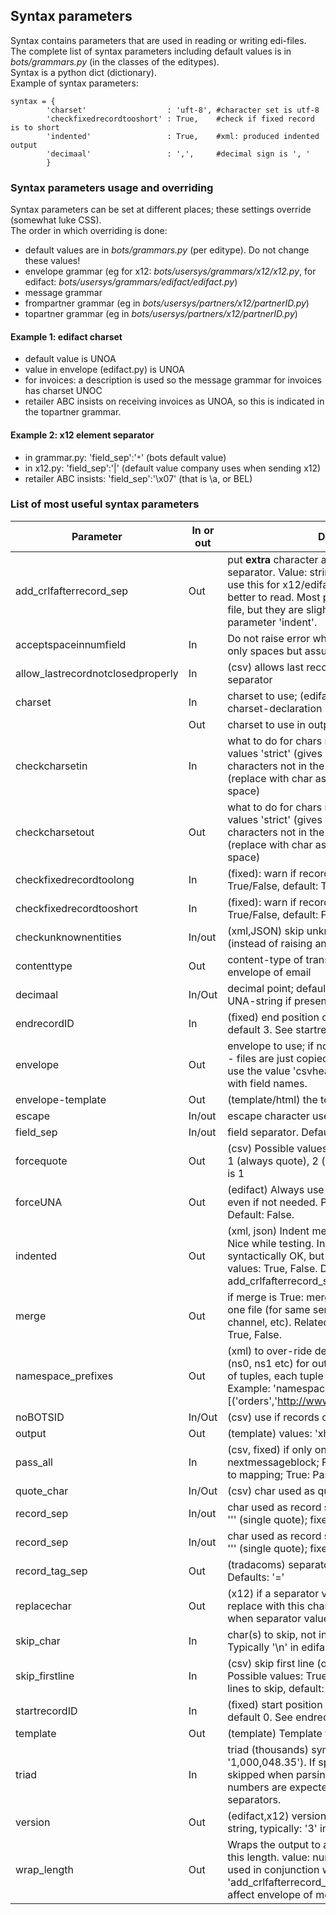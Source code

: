 ## Syntax parameters

Syntax contains parameters that are used in reading or writing edi-files.  
The complete list of syntax parameters including default values is in
*bots/grammars.py* (in the classes of the editypes).  
Syntax is a python dict (dictionary).  
Example of syntax parameters:

    syntax = { 
            'charset'                  : 'uft-8', #character set is utf-8
            'checkfixedrecordtooshort' : True,    #check if fixed record is to short
            'indented'                 : True,    #xml: produced indented output
            'decimaal'                 : ',',     #decimal sign is ', '
            }


### Syntax parameters usage and overriding

Syntax parameters can be set at different places; these settings
override (somewhat luke CSS).  
The order in which overriding is done:

-   default values are in *bots/grammars.py* (per editype). Do not
    change these values!
-   envelope grammar (eg for x12: *bots/usersys/grammars/x12/x12.py*,
    for edifact: *bots/usersys/grammars/edifact/edifact.py*)
-   message grammar
-   frompartner grammar (eg in
    *bots/usersys/partners/x12/partnerID.py*)
-   topartner grammar (eg in *bots/usersys/partners/x12/partnerID.py*)

#### Example 1: edifact charset

-   default value is UNOA
-   value in envelope (edifact.py) is UNOA
-   for invoices: a description is used so the message grammar for
    invoices has charset UNOC
-   retailer ABC insists on receiving invoices as UNOA, so this is
    indicated in the topartner grammar.

#### Example 2: x12 element separator

-   in grammar.py: 'field\_sep':'`*`' (bots default value)
-   in x12.py: 'field\_sep':'|' (default value company uses when sending
    x12)
-   retailer ABC insists: 'field\_sep':'\\x07' (that is \\a, or BEL)



### List of most useful syntax parameters

Parameter|In or out|Description
----------------------------------|------|-----------
add\_crlfafterrecord\_sep         |Out   |put **extra** character after a record/segment separator. Value: string, typically '\\n' or '\\r\\n'. I use this for x12/edifact while testing: output is better to read. Most partenrs can handles these file, but they are slightly bigger. See also parameter 'indent'.
acceptspaceinnumfield             |In    |Do not raise error when numeric field contains only spaces but assume value is 0
allow\_lastrecordnotclosedproperly|In    |(csv) allows last record not to have record separator
charset                           |In    |charset to use; (edifact, xml) is overridden by charset-declaration in content.
                                  |Out   |charset to use in output. Bots is quite strict in this.
checkcharsetin                    |In    |what to do for chars not in charset. Possible values 'strict' (gives error) or 'ignore' (skip the characters not in the charset) or 'botsreplace' (replace with char as set in bots.ini; default is space)
checkcharsetout                   |Out   |what to do for chars not in charset. Possible values 'strict' (gives error), 'ignore' (skip the characters not in the charset) or 'botsreplace' (replace with char as set in bots.ini; default is space)
checkfixedrecordtoolong           |In    |(fixed): warn if record too long. Possible values: True/False, default: True
checkfixedrecordtooshort          |In    |(fixed): warn if record too short. Possible values: True/False, default: False
checkunknownentities              |In/out|(xml,JSON) skip unknown attributes/elements (instead of raising an error)
contenttype                       |Out   |content-type of translated file; used as mime-envelope of email
decimaal                          |In/Out|decimal point; default is '.'. For edifact: read from UNA-string if present.
endrecordID                       |In    |(fixed) end position of record ID; value: number, default 3. See startrecordID
envelope                          |Out   |envelope to use; if nothing specified: no envelope - files are just copied/appended. For csv output, use the value 'csvheader' to include a header line with field names.
envelope-template                 |Out   |(template/html) the template for the envelope.
escape                            |In/out|escape character used. Default: edifact: '?'.
field\_sep                        |In/out|field separator. Default: edifact: '+'; csv: ':' x12: '**')**
forcequote                        |Out   |(csv) Possible values: 1 (quote only if necessary); 1 (always quote), 2 (quote only alfanum). Default is 1
forceUNA                          |Out   |(edifact) Always use UNA-segment in header, even if not needed. Possible values: True, False. Default: False.
indented                          |Out   |(xml, json) Indent message for human readability. Nice while testing. Indented messages are syntactically OK, but are much bigger. Possible values: True, False. Default: False. See also add\_crlfafterrecord\_sep
merge                             |Out   |if merge is True: merge translated messages to one file (for same sender, receiver, messagetype, channel, etc). Related: envelope. Possible values: True, False.
namespace\_prefixes               |Out   |(xml) to over-ride default namespace prefixes (ns0, ns1 etc) for outgoing xml. is a list, consisting of tuples, each tuple consists of prefix and uri. Example: 'namespace\_prefixes':[('orders','<http://www.company.com/EDIOrders>'),]
noBOTSID                          |In/Out|(csv) use if records contain no real record ID.
output                            |Out   |(template) values: 'xhtml-strict'
pass\_all                         |In    |(csv, fixed) if only one recordtype and no nextmessageblock; False: pass record for record to mapping; True: Pass all records to mapping.
quote\_char                       |In/Out|(csv) char used as quote symbol
record\_sep                       |In/out|char used as record separator. Defaults: edifact: ''' (single quote); fixed: '\\n'; x12: '~'
record\_sep                       |In/out|char used as record separator. Defaults: edifact: ''' (single quote); fixed: '\\n'; x12: '~'
record\_tag\_sep                  |Out   |(tradacoms) separator used after segment tag. Defaults: '='
replacechar                       |Out   |(x12) if a separator value is found in the data, replace with this character. Default: '' (raise error when separator value in data).
skip\_char                        |In    |char(s) to skip, not interpreted when reading file. Typically '\\n' in edifact.
skip\_firstline                   |In    |(csv) skip first line (often contains field names). Possible values: True/False/Integer number of lines to skip, default: False. True skips 1 line.
startrecordID                     |In    |(fixed) start position of record ID; value: number, default 0. See endrecordID
template                          |Out   |(template) Template to use for HTML-output.
triad                             |In    |triad (thousands) symbol used (e.g. '1,000,048.35'). If specified, this symbol is skipped when parsing numbers. By default numbers are expected to come without thousands separators.
version                           |Out   |(edifact,x12) version of standard generate. Value: string, typically: '3' in edifact or '004010' for x12.
wrap\_length                      |Out   |Wraps the output to a new line when it exceeds this length. value: number, default 0. Typically used in conjunction with 'add\_crlfafterrecord\_sep':'' (blank). Note: does not affect envelope of message.
